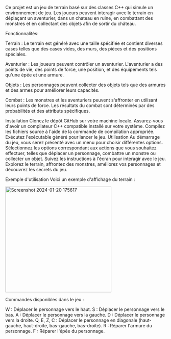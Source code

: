 Ce projet est un jeu de terrain basé sur des classes C++ qui simule un environnement de jeu. Les joueurs peuvent interagir avec le terrain en déplaçant un aventurier, dans un chateau en ruine, en combattant des monstres et en collectant des objets afin de sortir du château.

Fonctionnalités:

Terrain : Le terrain est généré avec une taille spécifiée et contient diverses cases telles que des cases vides, des murs, des pièces et des positions spéciales.

Aventurier : Les joueurs peuvent contrôler un aventurier. L'aventurier a des points de vie, des points de force, une position, et des équipements tels qu'une épée et une armure.

Objets : Les personnages peuvent collecter des objets tels que des armures et des armes pour améliorer leurs capacités.

Combat : Les monstres et les aventuriers peuvent s'affronter en utilisant leurs points de force. Les résultats du combat sont déterminés par des probabilités et des attributs spécifiques.

Installation
Clonez le dépôt GitHub sur votre machine locale.
Assurez-vous d'avoir un compilateur C++ compatible installé sur votre système.
Compilez les fichiers source à l'aide de la commande de compilation appropriée.
Exécutez l'exécutable généré pour lancer le jeu.
Utilisation
Au démarrage du jeu, vous serez présenté avec un menu pour choisir différentes options. Sélectionnez les options correspondant aux actions que vous souhaitez effectuer, telles que déplacer un personnage, combattre un monstre ou collecter un objet. Suivez les instructions à l'écran pour interagir avec le jeu. Explorez le terrain, affrontez des monstres, améliorez vos personnages et découvrez les secrets du jeu.

Exemple d'utilisation
Voici un exemple d'affichage du terrain :

<img width="332" alt="Screenshot 2024-01-20 175617" src="https://github.com/ArezkiBazizi/Jeux-Aventurier/assets/144291687/4dbe24b7-3c22-4000-842c-b6d68295904f">



Commandes disponibles dans le jeu :

W : Déplacer le personnage vers le haut.
S : Déplacer le personnage vers le bas.
A : Déplacer le personnage vers la gauche.
D : Déplacer le personnage vers la droite.
Q, E, Z, C : Déplacer le personnage en diagonale (haut-gauche, haut-droite, bas-gauche, bas-droite).
R : Réparer l'armure du personnage.
F : Réparer l'épée du personnage.
